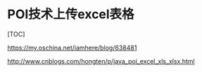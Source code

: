 # POI技术上传excel表格

[TOC]

https://my.oschina.net/iamhere/blog/638481

http://www.cnblogs.com/hongten/p/java_poi_excel_xls_xlsx.html
